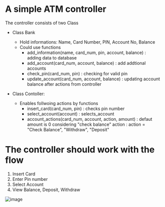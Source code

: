 # A simple ATM controller

The controller consists of two Class
- Class Bank
  - Hold informations: Name, Card Number, PIN, Account No, Balance 
  - Could use functions 
    - add_information(name, card_num, pin, account, balance)
      : adding data to database
    - add_account(card_num, account, balance)
      : add addtional accounts 
    - check_pin(card_num, pin)
      : checking for valid pin 
    - update_account(card_num, account, balance)
      : updating account balance after actions from controller
 
- Class Contoller:
  - Enables follwoing actions by functions
    - insert_card(card_num, pin)
      : checks pin number 
    - select_account(account)
      : selects_account
     - account_actions(card_num, account, action, amount) 
       : defaut amount is 0 considering "check balance" action
       : action = "Check Balance", "Withdraw", "Deposit"

# The controller should work with the flow

1. Insert Card
2. Enter Pin number
3. Select Account
4. View Balance, Deposit, Withdraw

![image](https://user-images.githubusercontent.com/86962114/164973998-e8c3ce43-4e45-437b-9e49-335cc76892b4.png)
